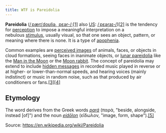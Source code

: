 ```yaml
---
title: WTF is Pareidolia
---
```


**Pareidolia** ([/ˌpærɪˈdoʊliə, ˌpɛər-/](https://en.wikipedia.org/wiki/Help:IPA/English "Help:IPA/English");[[1]](https://en.wikipedia.org/wiki/Pareidolia#cite_note-1) also [US](https://en.wikipedia.org/wiki/American_English "American English"): [/ˌpɛəraɪ-/](https://en.wikipedia.org/wiki/Help:IPA/English "Help:IPA/English"))[[2]](https://en.wikipedia.org/wiki/Pareidolia#cite_note-2) is the tendency for [perception](https://en.wikipedia.org/wiki/Perception "Perception") to impose a meaningful interpretation on a nebulous [stimulus](https://en.wikipedia.org/wiki/Stimulus_(physiology) "Stimulus (physiology)"), usually visual, so that one sees an object, pattern, or meaning where there is none. It is a type of [apophenia](https://en.wikipedia.org/wiki/Apophenia "Apophenia").

Common examples are [perceived images](https://en.wikipedia.org/wiki/Cloud#In_culture_and_religion "Cloud") of animals, faces, or objects in cloud formations, seeing faces in inanimate objects, or [lunar pareidolia](https://en.wikipedia.org/wiki/Lunar_pareidolia "Lunar pareidolia") like the [Man in the Moon](https://en.wikipedia.org/wiki/Man_in_the_Moon "Man in the Moon") or the [Moon rabbit](https://en.wikipedia.org/wiki/Moon_rabbit "Moon rabbit"). The concept of pareidolia may extend to include [hidden messages](https://en.wikipedia.org/wiki/Hidden_message "Hidden message") in recorded music played in reverse or at higher- or lower-than-normal speeds, and hearing voices (mainly indistinct) or music in random noise, such as that produced by air conditioners or fans.[[3]](https://en.wikipedia.org/wiki/Pareidolia#cite_note-3)[[4]](https://en.wikipedia.org/wiki/Pareidolia#cite_note-4)

## Etymology

The word derives from the Greek words _[pará](https://en.wiktionary.org/wiki/para- "wikt:para-")_ (παρά, "beside, alongside, instead [of]") and the noun [_eídōlon_](https://en.wiktionary.org/wiki/%CE%B5%E1%BC%B4%CE%B4%CF%89%CE%BB%CE%BF%CE%BD "wikt:εἴδωλον") (εἴδωλον, "image, form, shape").[[5]](https://en.wikipedia.org/wiki/Pareidolia#cite_note-theatlantic.com-5)


Source: https://en.wikipedia.org/wiki/Pareidolia
